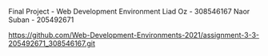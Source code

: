 Final Project - Web Development Environment 
Liad Oz - 308546167
Naor Suban - 205492671

https://github.com/Web-Development-Environments-2021/assignment-3-3-205492671_308546167.git
